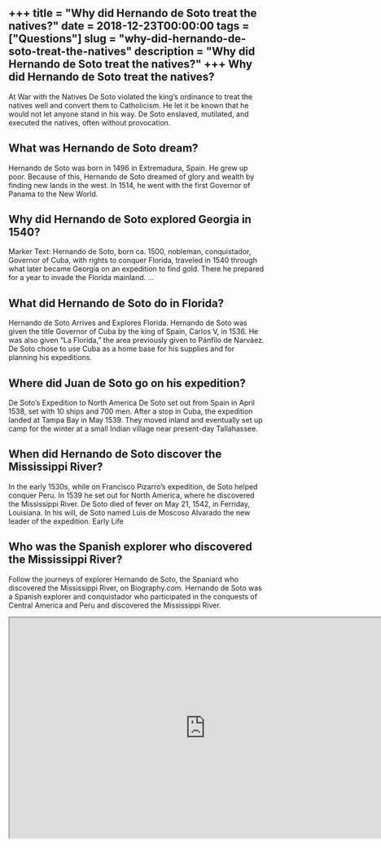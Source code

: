 +++
title = "Why did Hernando de Soto treat the natives?"
date = 2018-12-23T00:00:00
tags = ["Questions"]
slug = "why-did-hernando-de-soto-treat-the-natives"
description = "Why did Hernando de Soto treat the natives?"
+++
Why did Hernando de Soto treat the natives?
-------------------------------------------

At War with the Natives De Soto violated the king’s ordinance to treat the natives well and convert them to Catholicism. He let it be known that he would not let anyone stand in his way. De Soto enslaved, mutilated, and executed the natives, often without provocation.

What was Hernando de Soto dream?
--------------------------------

Hernando de Soto was born in 1496 in Extremadura, Spain. He grew up poor. Because of this, Hernando de Soto dreamed of glory and wealth by finding new lands in the west. In 1514, he went with the first Governor of Panama to the New World.

Why did Hernando de Soto explored Georgia in 1540?
--------------------------------------------------

Marker Text: Hernando de Soto, born ca. 1500, nobleman, conquistador, Governor of Cuba, with rights to conquer Florida, traveled in 1540 through what later became Georgia on an expedition to find gold. There he prepared for a year to invade the Florida mainland. …

What did Hernando de Soto do in Florida?
----------------------------------------

Hernando de Soto Arrives and Explores Florida. Hernando de Soto was given the title Governor of Cuba by the king of Spain, Carlos V, in 1536. He was also given “La Florida,” the area previously given to Pánfilo de Narváez. De Soto chose to use Cuba as a home base for his supplies and for planning his expeditions.

Where did Juan de Soto go on his expedition?
--------------------------------------------

De Soto’s Expedition to North America De Soto set out from Spain in April 1538, set with 10 ships and 700 men. After a stop in Cuba, the expedition landed at Tampa Bay in May 1539. They moved inland and eventually set up camp for the winter at a small Indian village near present-day Tallahassee.

When did Hernando de Soto discover the Mississippi River?
---------------------------------------------------------

In the early 1530s, while on Francisco Pizarro’s expedition, de Soto helped conquer Peru. In 1539 he set out for North America, where he discovered the Mississippi River. De Soto died of fever on May 21, 1542, in Ferriday, Louisiana. In his will, de Soto named Luis de Moscoso Alvarado the new leader of the expedition. Early Life

Who was the Spanish explorer who discovered the Mississippi River?
------------------------------------------------------------------

Follow the journeys of explorer Hernando de Soto, the Spaniard who discovered the Mississippi River, on Biography.com. Hernando de Soto was a Spanish explorer and conquistador who participated in the conquests of Central America and Peru and discovered the Mississippi River.

<iframe allow="accelerometer; autoplay; clipboard-write; encrypted-media; gyroscope; picture-in-picture" allowfullscreen="" class="__youtube_prefs__  epyt-is-override  no-lazyload" data-no-lazy="1" data-origheight="433" data-origwidth="770" data-skipgform_ajax_framebjll="" height="433" id="_ytid_59268" loading="lazy" src="https://www.youtube.com/embed/pL6nabEvoq4?enablejsapi=1&autoplay=0&cc_load_policy=0&cc_lang_pref=&iv_load_policy=1&loop=0&modestbranding=0&rel=1&fs=1&playsinline=0&autohide=2&theme=dark&color=red&controls=1&" title="YouTube player" width="770"></iframe>